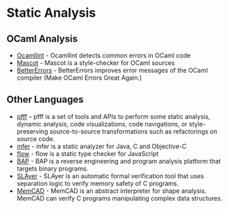 # Static Analysis

## OCaml Analysis

* [Ocamllint](https://github.com/cryptosense/ocamllint)  - Ocamllint detects common errors in OCaml code
* [Mascot](http://mascot.x9c.fr/)  - Mascot is a style-checker for OCaml sources
* [BetterErrors](https://github.com/npm-ml/BetterErrors)  - BetterErrors improves error messages of the OCaml compiler (Make OCaml Errors Great Again.)

## Other Languages

* [pfff](https://github.com/facebook/pfff)  – pfff is a set of tools and APIs to perform some static analysis, dynamic analysis, code visualizations, code navigations, or style-preserving source-to-source transformations such as refactorings on source code.
* [infer](https://github.com/facebook/infer)  - infer is a static analyzer for Java, C and Objective-C
* [flow](https://github.com/facebook/flow)  - flow is a static type checker for JavaScript
* [BAP](https://github.com/BinaryAnalysisPlatform/bap)  - BAP is a reverse engineering and program analysis platform that targets binary programs.
* [SLAyer](https://github.com/Microsoft/SLAyer)  - SLAyer is an automatic formal verification tool that uses separation logic to verify memory safety of C programs.
* [MemCAD](https://github.com/Antique-team/memcad)  - MemCAD is an abstract interpreter for shape analysis. MemCAD can verify C programs manipulating complex data structures.
